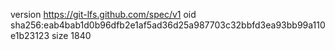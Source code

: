 version https://git-lfs.github.com/spec/v1
oid sha256:eab4bab1d0b96dfb2e1af5ad36d25a987703c32bbfd3ea93bb99a110e1b23123
size 1840
